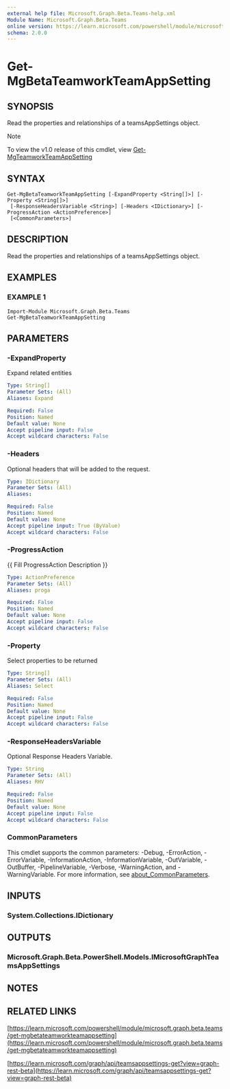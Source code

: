 ```yaml
---
external help file: Microsoft.Graph.Beta.Teams-help.xml
Module Name: Microsoft.Graph.Beta.Teams
online version: https://learn.microsoft.com/powershell/module/microsoft.graph.beta.teams/get-mgbetateamworkteamappsetting
schema: 2.0.0
---
```


# Get-MgBetaTeamworkTeamAppSetting

## SYNOPSIS
Read the properties and relationships of a teamsAppSettings object.

> [!NOTE]
> To view the v1.0 release of this cmdlet, view [Get-MgTeamworkTeamAppSetting](/powershell/module/Microsoft.Graph.Teams/Get-MgTeamworkTeamAppSetting?view=graph-powershell-1.0)

## SYNTAX

```
Get-MgBetaTeamworkTeamAppSetting [-ExpandProperty <String[]>] [-Property <String[]>]
 [-ResponseHeadersVariable <String>] [-Headers <IDictionary>] [-ProgressAction <ActionPreference>]
 [<CommonParameters>]
```

## DESCRIPTION
Read the properties and relationships of a teamsAppSettings object.

## EXAMPLES

### EXAMPLE 1
```
Import-Module Microsoft.Graph.Beta.Teams
Get-MgBetaTeamworkTeamAppSetting
```

## PARAMETERS

### -ExpandProperty
Expand related entities

```yaml
Type: String[]
Parameter Sets: (All)
Aliases: Expand

Required: False
Position: Named
Default value: None
Accept pipeline input: False
Accept wildcard characters: False
```

### -Headers
Optional headers that will be added to the request.

```yaml
Type: IDictionary
Parameter Sets: (All)
Aliases:

Required: False
Position: Named
Default value: None
Accept pipeline input: True (ByValue)
Accept wildcard characters: False
```

### -ProgressAction
{{ Fill ProgressAction Description }}

```yaml
Type: ActionPreference
Parameter Sets: (All)
Aliases: proga

Required: False
Position: Named
Default value: None
Accept pipeline input: False
Accept wildcard characters: False
```

### -Property
Select properties to be returned

```yaml
Type: String[]
Parameter Sets: (All)
Aliases: Select

Required: False
Position: Named
Default value: None
Accept pipeline input: False
Accept wildcard characters: False
```

### -ResponseHeadersVariable
Optional Response Headers Variable.

```yaml
Type: String
Parameter Sets: (All)
Aliases: RHV

Required: False
Position: Named
Default value: None
Accept pipeline input: False
Accept wildcard characters: False
```

### CommonParameters
This cmdlet supports the common parameters: -Debug, -ErrorAction, -ErrorVariable, -InformationAction, -InformationVariable, -OutVariable, -OutBuffer, -PipelineVariable, -Verbose, -WarningAction, and -WarningVariable. For more information, see [about_CommonParameters](http://go.microsoft.com/fwlink/?LinkID=113216).

## INPUTS

### System.Collections.IDictionary
## OUTPUTS

### Microsoft.Graph.Beta.PowerShell.Models.IMicrosoftGraphTeamsAppSettings
## NOTES

## RELATED LINKS

[https://learn.microsoft.com/powershell/module/microsoft.graph.beta.teams/get-mgbetateamworkteamappsetting](https://learn.microsoft.com/powershell/module/microsoft.graph.beta.teams/get-mgbetateamworkteamappsetting)

[https://learn.microsoft.com/graph/api/teamsappsettings-get?view=graph-rest-beta](https://learn.microsoft.com/graph/api/teamsappsettings-get?view=graph-rest-beta)




